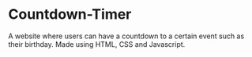 # Countdown-Timer
A website where users can have a countdown to a certain event such as their birthday.
Made using HTML, CSS and Javascript.
